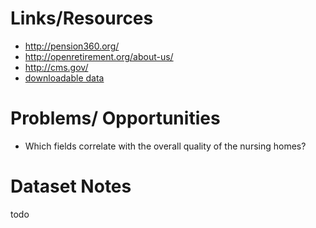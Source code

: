 # Links/Resources
 + http://pension360.org/
 + http://openretirement.org/about-us/
 + http://cms.gov/
 + [downloadable data](https://data.medicare.gov/data/nursing-home-compare)

# Problems/ Opportunities
 + Which fields correlate with the overall quality of the nursing homes?

# Dataset Notes

todo

